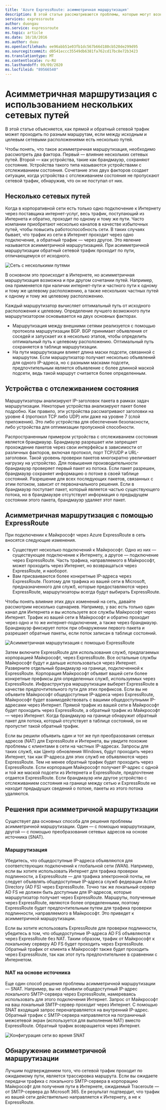 ```yaml
---
title: 'Azure ExpressRoute: асимметричная маршрутизация'
description: В этой статье рассматриваются проблемы, которые могут возникнуть при асимметричной маршрутизации в сети, когда есть несколько подключений к целевому расположению.
services: expressroute
author: duongau
ms.service: expressroute
ms.topic: article
ms.date: 10/10/2016
ms.author: duau
ms.openlocfilehash: ee96abb51e03fb1dc567b66d180cb520de299d95
ms.sourcegitcommit: d0541eccc35549db6381fa762cd17bc8e72b3423
ms.translationtype: MT
ms.contentlocale: ru-RU
ms.lasthandoff: 09/09/2020
ms.locfileid: "89566540"
---
```

# <a name="asymmetric-routing-with-multiple-network-paths"></a>Асимметричная маршрутизация с использованием нескольких сетевых путей
В этой статье объясняется, как прямой и обратный сетевой трафик может проходить по разным маршрутам, если между исходным и целевым сетевыми расположениями есть несколько путей.

Чтобы понять, что такое асимметричная маршрутизация, необходимо рассмотреть два фактора. Первый — влияние нескольких сетевых путей. Второй — как устройства, такие как брандмауэр, сохраняют состояние. Устройства такого типа называются устройствами с отслеживанием состояния. Сочетание этих двух факторов создает ситуации, когда устройства с отслеживанием состояния не пропускают сетевой трафик, обнаружив, что он не поступал от них.

## <a name="multiple-network-paths"></a>Несколько сетевых путей
Когда в корпоративной сети есть только одно подключение к Интернету через поставщика интернет-услуг, весь трафик, поступающий из Интернета и обратно, проходит по одному и тому же пути. Часто компании приобретают несколько каналов в качестве избыточных путей, чтобы повысить работоспособность сети. В таких случаях бывает, что трафик из сети в Интернет проходит через одно подключение, а обратный трафик — через другое. Это явление называется асимметричной маршрутизацией. При асимметричной маршрутизации обратный сетевой трафик проходит по пути, отличающемуся от исходного.

![Сеть с несколькими путями](./media/expressroute-asymmetric-routing/AsymmetricRouting3.png)

В основном это происходит в Интернете, но асимметричная маршрутизация возможна и при другом сочетании путей. Например, она применяется при наличии интернет-пути и частного пути к одному и тому же целевому расположению, а также нескольких частных путей к одному и тому же целевому расположению.

Каждый маршрутизатор вычисляет оптимальный путь от исходного расположения к целевому. Определение лучшего возможного пути маршрутизатором основывается на двух основных факторах.

* Маршрутизация между внешними сетями реализуется с помощью протокола маршрутизации BGP. BGP принимает объявления от соседей и запускает их в несколько этапов, чтобы определить оптимальный путь к целевому расположению. Оптимальный путь сохраняется в таблице маршрутизации.
* На пути маршрутизации влияет длина маски подсети, связанной с маршрутом. Если маршрутизатор получает несколько объявлений для одного IP-адреса, но с разными масками подсети, предпочтительным является объявление с более длинной маской подсети, ведь такой маршрут считается более определенным.

## <a name="stateful-devices"></a>Устройства с отслеживанием состояния
Маршрутизаторы анализируют IP-заголовок пакета в рамках задач маршрутизации. Некоторые устройства анализируют пакет более подробно. Как правило, эти устройства рассматривают заголовки на уровне 4 (протокол TCP либо UDP) или даже на уровне 7 (слой приложения). Это либо устройства для обеспечения безопасности, либо устройства для оптимизации пропускной способности. 

Распространенным примером устройства с отслеживанием состояния является брандмауэр. Брандмауэр разрешает или запрещает прохождение пакетов через свои интерфейсы в зависимости от различных факторов, включая протокол, порт TCP/UDP и URL-заголовки. Такой уровень проверки пакетов многократно увеличивает нагрузку на устройство. Для повышения производительности брандмауэр проверяет первый пакет из потока. Если пакет разрешен, брандмауэр сохраняет информацию о потоке в своей таблице состояний. Разрешение для всех последующих пакетов, связанных с этим потоком, зависит от первоначального решения. Если в брандмауэр поступает пакет, который является частью существующего потока, но в брандмауэре отсутствует информация о предыдущем состоянии этого пакета, брандмауэр удаляет этот пакет.

## <a name="asymmetric-routing-with-expressroute"></a>Асимметричная маршрутизация с помощью ExpressRoute
При подключении к Майкрософт через Azure ExpressRoute в сеть вносятся следующие изменения.

* Существует несколько подключений к Майкрософт. Одно из них — существующее подключение к Интернету, а другое — подключение через ExpressRoute. Часть трафика, направляемого в Майкрософт, может проходить через Интернет, но возвращаться через ExpressRoute, и наоборот.
* Вам присваиваются более конкретные IP-адреса через ExpressRoute. Поэтому для трафика из вашей сети в Microsoft, предназначенного для служб, которые предоставляются через ExpressRoute, маршрутизаторы всегда будут выбирать ExpressRoute.

Чтобы понять влияние этих двух изменений на сеть, давайте рассмотрим несколько сценариев. Например, у вас есть только один канал для Интернета и вы используете все службы Майкрософт через Интернет. Трафик из вашей сети в Майкрософт и обратно проходит через одно и то же интернет-подключение, а также через брандмауэр. Брандмауэр фиксирует поток при обнаружении первого пакета и разрешает обратные пакеты, если поток записан в таблице состояний.

![Асимметричная маршрутизация с помощью ExpressRoute](./media/expressroute-asymmetric-routing/AsymmetricRouting1.png)

Затем включите ExpressRoute для использования служб, предлагаемых корпорацией Майкрософт, через ExpressRoute. Все остальные службы Майкрософт будут и дальше использоваться через Интернет. Разверните отдельный брандмауэр на границе, подключенной к ExpressRoute. Корпорация Майкрософт объявит вашей сети более конкретные префиксы для определенных служб, используемых через ExpressRoute. Инфраструктура маршрутизации выберет ExpressRoute в качестве предпочтительного пути для этих префиксов. Если вы не объявите Майкрософт общедоступные IP-адреса через ExpressRoute, Майкрософт будет взаимодействовать с вашими общедоступными IP-адресами через Интернет. Прямой трафик из вашей сети в Майкрософт будет проходить через ExpressRoute, а обратный трафик из Майкрософт — через Интернет. Когда брандмауэр на границе обнаружит обратный пакет для потока, который отсутствует в таблице состояний, он не пропустит такой обратный трафик.

Если вы решили объявить один и тот же пул преобразования сетевых адресов (NAT) для ExpressRoute и Интернета, вы увидите похожие проблемы с клиентами в сети на частных IP-адресах. Запросы для таких служб, как Центр обновления Windows, будут проходить через Интернет, так как IP-адреса для этих служб не объявляются через ExpressRoute. Тем не менее обратный трафик будет проходить через ExpressRoute. Если корпорация Майкрософт получает IP-адрес с одной и той же маской подсети из Интернета и ExpressRoute, предпочтение отдается ExpressRoute. Если брандмауэр или другое устройство с отслеживанием состояния на границе между сетью и ExpressRoute не находит предыдущих сведений о потоке, пакеты из этого потока удаляются.

## <a name="asymmetric-routing-solutions"></a>Решения при асимметричной маршрутизации
Существует два основных способа для решения проблемы асимметричной маршрутизации. Один — с помощью маршрутизации, другой — с помощью преобразования сетевых адресов на основе источника (SNAT).

### <a name="routing"></a>Маршрутизация
Убедитесь, что общедоступные IP-адреса объявляются для соответствующих подключений к глобальной сети (WAN). Например, если вы хотите использовать Интернет для трафика проверки подлинности, а ExpressRoute — для трафика электронной почты, не следует объявлять общедоступные IP-адреса служб федерации Active Directory (AD FS) через ExpressRoute. Точно так же локальный сервер AD FS не должен быть доступным для IP-адресов, которые маршрутизатор получает через ExpressRoute. Маршруты, полученные через ExpressRoute, являются более определенными, поэтому ExpressRoute будет предпочтительным путем для трафика проверки подлинности, направляемого в Майкрософт. Это приведет к асимметричной маршрутизации.

Если вы хотите использовать ExpressRoute для проверки подлинности, убедитесь в том, что общедоступные IP-адреса AD FS объявляются через ExpressRoute без NAT. Таким образом, трафик от Майкрософт к локальному серверу AD FS будет проходить через ExpressRoute. Обратный трафик от клиента к Майкрософт также будет проходить через ExpressRoute, так как этот путь предпочтительнее в сравнении с Интернетом.

### <a name="source-based-nat"></a>NAT на основе источника
Еще один способ решения проблемы асимметричной маршрутизации — SNAT. Например, вы не объявили общедоступный IP-адрес локального SMTP-сервера через ExpressRoute, намереваясь использовать для этого подключения Интернет. Запрос от Майкрософт на ваш локальный SMTP-сервер проходит через Интернет. С помощью SNAT входящий запрос перенаправляется на внутренний IP-адрес. Обратный трафик с SMTP-сервера направляется на пограничный межсетевой экран (используется для выполнения NAT) вместо ExpressRoute. Обратный трафик возвращается через Интернет.

![Конфигурация сети во время SNAT](./media/expressroute-asymmetric-routing/AsymmetricRouting2.png)

## <a name="asymmetric-routing-detection"></a>Обнаружение асимметричной маршрутизации
Лучшим подтверждением того, что сетевой трафик проходит по ожидаемому пути, является трассировка маршрута. Если вы ожидаете передачи трафика с локального SMTP-сервера в корпорацию Майкрософт для получения пути в Интернете, ожидаемый Traceroute — от SMTP-сервера до Microsoft 365. Ее результат подтвердит, что трафик из вашей сети действительно направляется к Интернету, а не к ExpressRoute.


